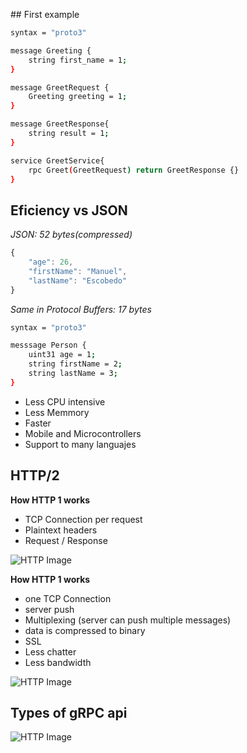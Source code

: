 ## First example

```bash
syntax = "proto3"

message Greeting {
    string first_name = 1;
}

message GreetRequest {
    Greeting greeting = 1;
}

message GreetResponse{
    string result = 1;
}

service GreetService{
    rpc Greet(GreetRequest) return GreetResponse {}
}
```

## Eficiency vs JSON

_JSON: 52 bytes(compressed)_

```js
{
    "age": 26,
    "firstName": "Manuel",
    "lastName": "Escobedo"
}
```

_Same in Protocol Buffers: 17 bytes_

```bash
syntax = "proto3"

messsage Person {
    uint31 age = 1;
    string firstName = 2;
    string lastName = 3;
}
```

- Less CPU intensive
- Less Memmory
- Faster
- Mobile and Microcontrollers
- Support to many languajes

## HTTP/2

**How HTTP 1 works**

- TCP Connection per request
- Plaintext headers
- Request / Response

![HTTP Image](/01%20gRPC%20internals%20deep%20dive/http1.png "asdf")

**How HTTP 1 works**

- one TCP Connection
- server push
- Multiplexing (server can push multiple messages)
- data is compressed to binary
- SSL
- Less chatter
- Less bandwidth

![HTTP Image](/01%20gRPC%20internals%20deep%20dive/http2.png "asdf")

## Types of gRPC api

![HTTP Image](/01%20gRPC%20internals%20deep%20dive/grpc%20types.png "asdf")
